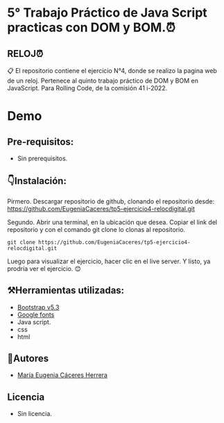 # 5° Trabajo Práctico de Java Script practicas con DOM y BOM.⏰

## RELOJ⏰

📋 El repositorio contiene el ejercicio N°4, donde se realizo la pagina web de un reloj. Pertenece al quinto trabajo práctico de DOM y BOM en JavaScript. Para Rolling Code, de la comisión 41 i-2022.

# Demo

## Pre-requisitos:
- Sin prerequisitos.

## 👇Instalación:
Pirmero. Descargar repositorio de github, clonando el repositorio desde: https://github.com/EugeniaCaceres/tp5-ejercicio4-relocdigital.git


Segundo. Abrir una terminal, en la ubicación que desea. Copiar el link del repositorio y con el comando git clone lo clonas al repositorio.
```
git clone https://github.com/EugeniaCaceres/tp5-ejercicio4-relocdigital.git

```

Luego para visualizar el ejercicio, hacer clic en el live server. Y listo, ya prodría ver el ejercicio. 😊

## ⚒️Herramientas utilizadas:
- [Bootstrap v5.3](https://getbootstrap.com/)
- [Google fonts](https://fonts.google.com/)
- Java script.
- css
- html

## 🥰Autores
- [María Eugenia Cáceres Herrera](https://github.com/EugeniaCaceres)

## Licencia
- Sin licencia.
